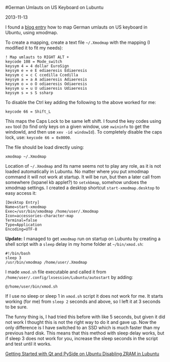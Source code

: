 #German Umlauts on US Keyboard on Lubuntu

2013-11-13

<!--- tags: linux -->

I found a [blog entry](http://larsmichelsen.com/open-source/german-umlauts-on-us-keyboard-in-x-ubuntu-10-04/) how to map German umlauts on US keyboard in Ubuntu, using xmodmap.

To create a mapping, create a text file `~/.Xmodmap` with the mapping (I modified it to fit my needs):

```
! Map umlauts to RIGHT ALT + 
keycode 108 = Mode_switch
keysym 4 = 4 dollar EuroSign
keysym e = e E ediaeresis Ediaeresis
keysym c = c C ccedilla Ccedilla
keysym a = a A adiaeresis Adiaeresis
keysym o = o O odiaeresis Odiaeresis
keysym u = u U udiaeresis Udiaeresis
keysym s = s S ssharp
```
To disable the Ctrl key adding the following to the above worked for me:
```
keycode 66 = Shift_L
```
This maps the Caps Lock to be same left shift. I found the key codes using `xev` tool (to find only keys on a given window, use `xwininfo` to get the windowId, and then use `xev -id windowId`). To completely disable the caps lock, use: `keycode 66 = 0x0000`.

The file should be load directly using:
```
xmodmap ~/.Xmodmap
```

Location of `~/.Xmodmap` and its name seems not to play any role, as it is not loaded automatically in Lubuntu. No matter where you put xmodmap command it will not work at startup. It will be run, but then a later call from somewhere (lxpanel kb applet?) to `setxkbmap`, somehow undoes the xmodmap settings. I created a desktop shortcut `start-xmodmap.desktop` to easy access it:

```
[Desktop Entry]
Name=start-xmodmap
Exec=/usr/bin/xmodmap /home/user/.Xmodmap
Icon=accessories-character-map
Terminal=false
Type=Application
Encoding=UTF-8
```

**Update:** I managed to get `xmodmap` run on startup on Lubuntu by creating a shell script with a `sleep` delay in my home folder at `~/bin/xmod.sh`:
```
#!/bin/bash
sleep 3
/usr/bin/xmodmap /home/user/.Xmodmap
```
I made `xmod.sh` file executable and called it from `/home/user/.config/lxsession/Lubuntu/autostart` by adding:
```
@/home/user/bin/xmod.sh
```

If I use no sleep or sleep 1 in `xmod.sh` script it does not work for me. It starts working (for me) from `sleep 2` seconds and above, so I left it at 3 seconds to be sure.

The funny thing is, I had tried this before with like 5 seconds, but given it did not work I thought this is not the right way to do it and gave up. Now the only difference is I have switched to an SSD which is much faster than my previous hard disk. This means that this method with sleep delay works, but if sleep 3 does not work for you, increase the sleep seconds in the script and test until it works.

<ins class='nfooter'><a rel='prev' id='fprev' href='#blog/2013/2013-11-14-Getting-Started-with-Qt-and-PySide-on-Ubuntu.md'>Getting Started with Qt and PySide on Ubuntu</a> <a rel='next' id='fnext' href='#blog/2013/2013-11-06-Disabling-ZRAM-in-Lubuntu.md'>Disabling ZRAM in Lubuntu</a></ins>
